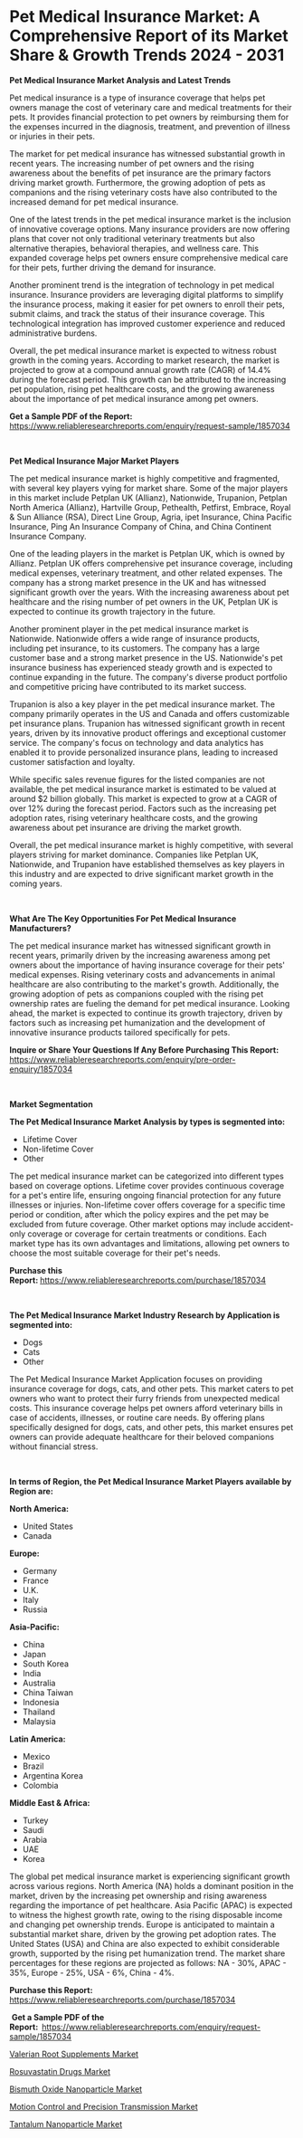 <p><h1>Pet Medical Insurance Market: A Comprehensive Report of its Market Share & Growth Trends 2024 - 2031</h1></p><p><strong>Pet Medical Insurance Market Analysis and Latest Trends</strong></p>
<p><p>Pet medical insurance is a type of insurance coverage that helps pet owners manage the cost of veterinary care and medical treatments for their pets. It provides financial protection to pet owners by reimbursing them for the expenses incurred in the diagnosis, treatment, and prevention of illness or injuries in their pets.</p><p>The market for pet medical insurance has witnessed substantial growth in recent years. The increasing number of pet owners and the rising awareness about the benefits of pet insurance are the primary factors driving market growth. Furthermore, the growing adoption of pets as companions and the rising veterinary costs have also contributed to the increased demand for pet medical insurance.</p><p>One of the latest trends in the pet medical insurance market is the inclusion of innovative coverage options. Many insurance providers are now offering plans that cover not only traditional veterinary treatments but also alternative therapies, behavioral therapies, and wellness care. This expanded coverage helps pet owners ensure comprehensive medical care for their pets, further driving the demand for insurance.</p><p>Another prominent trend is the integration of technology in pet medical insurance. Insurance providers are leveraging digital platforms to simplify the insurance process, making it easier for pet owners to enroll their pets, submit claims, and track the status of their insurance coverage. This technological integration has improved customer experience and reduced administrative burdens.</p><p>Overall, the pet medical insurance market is expected to witness robust growth in the coming years. According to market research, the market is projected to grow at a compound annual growth rate (CAGR) of 14.4% during the forecast period. This growth can be attributed to the increasing pet population, rising pet healthcare costs, and the growing awareness about the importance of pet medical insurance among pet owners.</p></p>
<p><strong>Get a Sample PDF of the Report:&nbsp;</strong> <a href="https://www.reliableresearchreports.com/enquiry/request-sample/1857034">https://www.reliableresearchreports.com/enquiry/request-sample/1857034</a></p>
<p>&nbsp;</p>
<p><strong>Pet Medical Insurance Major Market Players</strong></p>
<p><p>The pet medical insurance market is highly competitive and fragmented, with several key players vying for market share. Some of the major players in this market include Petplan UK (Allianz), Nationwide, Trupanion, Petplan North America (Allianz), Hartville Group, Pethealth, Petfirst, Embrace, Royal & Sun Alliance (RSA), Direct Line Group, Agria, ipet Insurance, China Pacific Insurance, Ping An Insurance Company of China, and China Continent Insurance Company.</p><p>One of the leading players in the market is Petplan UK, which is owned by Allianz. Petplan UK offers comprehensive pet insurance coverage, including medical expenses, veterinary treatment, and other related expenses. The company has a strong market presence in the UK and has witnessed significant growth over the years. With the increasing awareness about pet healthcare and the rising number of pet owners in the UK, Petplan UK is expected to continue its growth trajectory in the future. </p><p>Another prominent player in the pet medical insurance market is Nationwide. Nationwide offers a wide range of insurance products, including pet insurance, to its customers. The company has a large customer base and a strong market presence in the US. Nationwide's pet insurance business has experienced steady growth and is expected to continue expanding in the future. The company's diverse product portfolio and competitive pricing have contributed to its market success.</p><p>Trupanion is also a key player in the pet medical insurance market. The company primarily operates in the US and Canada and offers customizable pet insurance plans. Trupanion has witnessed significant growth in recent years, driven by its innovative product offerings and exceptional customer service. The company's focus on technology and data analytics has enabled it to provide personalized insurance plans, leading to increased customer satisfaction and loyalty.</p><p>While specific sales revenue figures for the listed companies are not available, the pet medical insurance market is estimated to be valued at around $2 billion globally. This market is expected to grow at a CAGR of over 12% during the forecast period. Factors such as the increasing pet adoption rates, rising veterinary healthcare costs, and the growing awareness about pet insurance are driving the market growth.</p><p>Overall, the pet medical insurance market is highly competitive, with several players striving for market dominance. Companies like Petplan UK, Nationwide, and Trupanion have established themselves as key players in this industry and are expected to drive significant market growth in the coming years.</p></p>
<p>&nbsp;</p>
<p><strong>What Are The Key Opportunities For Pet Medical Insurance Manufacturers?</strong></p>
<p><p>The pet medical insurance market has witnessed significant growth in recent years, primarily driven by the increasing awareness among pet owners about the importance of having insurance coverage for their pets' medical expenses. Rising veterinary costs and advancements in animal healthcare are also contributing to the market's growth. Additionally, the growing adoption of pets as companions coupled with the rising pet ownership rates are fueling the demand for pet medical insurance. Looking ahead, the market is expected to continue its growth trajectory, driven by factors such as increasing pet humanization and the development of innovative insurance products tailored specifically for pets.</p></p>
<p><strong>Inquire or Share Your Questions If Any Before Purchasing This Report:</strong> <a href="https://www.reliableresearchreports.com/enquiry/pre-order-enquiry/1857034">https://www.reliableresearchreports.com/enquiry/pre-order-enquiry/1857034</a></p>
<p>&nbsp;</p>
<p><strong>Market Segmentation</strong></p>
<p><strong>The Pet Medical Insurance Market Analysis by types is segmented into:</strong></p>
<p><ul><li>Lifetime Cover</li><li>Non-lifetime Cover</li><li>Other</li></ul></p>
<p><p>The pet medical insurance market can be categorized into different types based on coverage options. Lifetime cover provides continuous coverage for a pet's entire life, ensuring ongoing financial protection for any future illnesses or injuries. Non-lifetime cover offers coverage for a specific time period or condition, after which the policy expires and the pet may be excluded from future coverage. Other market options may include accident-only coverage or coverage for certain treatments or conditions. Each market type has its own advantages and limitations, allowing pet owners to choose the most suitable coverage for their pet's needs.</p></p>
<p><strong>Purchase this Report:&nbsp;</strong><a href="https://www.reliableresearchreports.com/purchase/1857034">https://www.reliableresearchreports.com/purchase/1857034</a></p>
<p>&nbsp;</p>
<p><strong>The Pet Medical Insurance Market Industry Research by Application is segmented into:</strong></p>
<p><ul><li>Dogs</li><li>Cats</li><li>Other</li></ul></p>
<p><p>The Pet Medical Insurance Market Application focuses on providing insurance coverage for dogs, cats, and other pets. This market caters to pet owners who want to protect their furry friends from unexpected medical costs. This insurance coverage helps pet owners afford veterinary bills in case of accidents, illnesses, or routine care needs. By offering plans specifically designed for dogs, cats, and other pets, this market ensures pet owners can provide adequate healthcare for their beloved companions without financial stress.</p></p>
<p>&nbsp;</p>
<p><strong>In terms of Region, the Pet Medical Insurance Market Players available by Region are:</strong></p>
<p>
    <p> <strong> North America: </strong>
        <ul>
            <li>United States</li>
            <li>Canada</li>
        </ul>
        </p> 
    <p> <strong> Europe: </strong>
        <ul>
            <li>Germany</li>
            <li>France</li>
            <li>U.K.</li>
            <li>Italy</li>
            <li>Russia</li>
        </ul>
        </p> 
    <p> <strong> Asia-Pacific: </strong>
        <ul>
            <li>China</li>
            <li>Japan</li>
            <li>South Korea</li>
            <li>India</li>
            <li>Australia</li>
            <li>China Taiwan</li>
            <li>Indonesia</li>
            <li>Thailand</li>
            <li>Malaysia</li>
        </ul>
        </p> 
    <p> <strong> Latin America: </strong>
        <ul>
            <li>Mexico</li>
            <li>Brazil</li>
            <li>Argentina Korea</li>
            <li>Colombia</li>
        </ul>
        </p> 
    <p> <strong> Middle East & Africa: </strong>
        <ul>
            <li>Turkey</li>
            <li>Saudi</li>
            <li>Arabia</li>
            <li>UAE</li>
            <li>Korea</li>
        </ul>
    </p>
    </p>
<p><p>The global pet medical insurance market is experiencing significant growth across various regions. North America (NA) holds a dominant position in the market, driven by the increasing pet ownership and rising awareness regarding the importance of pet healthcare. Asia Pacific (APAC) is expected to witness the highest growth rate, owing to the rising disposable income and changing pet ownership trends. Europe is anticipated to maintain a substantial market share, driven by the growing pet adoption rates. The United States (USA) and China are also expected to exhibit considerable growth, supported by the rising pet humanization trend. The market share percentages for these regions are projected as follows: NA - 30%, APAC - 35%, Europe - 25%, USA - 6%, China - 4%.</p></p>
<p><strong>Purchase this Report: </strong><a href="https://www.reliableresearchreports.com/purchase/1857034">https://www.reliableresearchreports.com/purchase/1857034</a></p>
<p>&nbsp;<strong>Get a Sample PDF of the Report:&nbsp;&nbsp;</strong><a href="https://www.reliableresearchreports.com/enquiry/request-sample/1857034">https://www.reliableresearchreports.com/enquiry/request-sample/1857034</a></p>
<p><strong></strong></p>
<p><p><a href="https://github.com/antony131rp/Market-Research-Report-List-1/blob/main/valerian-root-supplements-market.md">Valerian Root Supplements Market</a></p><p><a href="https://github.com/bracarafogo/Market-Research-Report-List-1/blob/main/rosuvastatin-drugs-market.md">Rosuvastatin Drugs Market</a></p><p><a href="https://medium.com/@madelynhowe_34212/bismuth-oxide-nanoparticle-market-comprehensive-assessment-by-type-application-and-geography-632e24601b07">Bismuth Oxide Nanoparticle Market</a></p><p><a href="https://medium.com/@madelynhowe_34212/motion-control-and-precision-transmission-market-size-market-outlook-and-market-forecast-2024-to-13d79a410be3">Motion Control and Precision Transmission Market</a></p><p><a href="https://medium.com/@madelynhowe_34212/tantalum-nanoparticle-market-size-and-market-trends-complete-industry-overview-2024-to-2031-32ffad31ca6e">Tantalum Nanoparticle Market</a></p></p>
